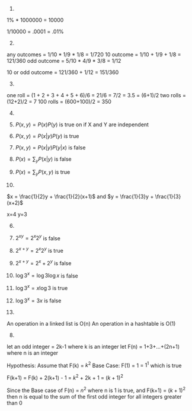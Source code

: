1.
1% * 1000000 = 10000

1/10000 = .0001 = .01%


2.
any outcomes = 1/10 * 1/9 * 1/8 = 1/720
10 outcome = 1/10 + 1/9 + 1/8 = 121/360
odd outcome = 5/10 * 4/9 * 3/8 = 1/12

10 or odd outcome = 121/360 + 1/12 = 151/360


3.
one roll = (1 + 2 + 3 + 4 + 5 + 6)/6 = 21/6 = 7/2 = 3.5 = (6+1)/2
two rolls = (12+2)/2 = 7
100 rolls = (600+100)/2 = 350


4.
1. $P(x,y) = P(x)P(y)$ is true on if X and Y are independent
2. $P(x,y) = P(x|y)P(y)$ is true
3. $P(x,y) = P(x|y)P(y|x)$ is false
4. $P(x) = \sum_y P(x|y)$ is false
5. $P(x) = \sum_y P(x,y)$ is true


5.
$x = \frac{1}{2}y + \frac{1}{2}(x+1)$ and $y = \frac{1}{3}y + \frac{1}{3}(x+2)$

x=4
y=3


6.
1. $2^{xy} = 2^x2^y$ is false
2. $2^{x+y} = 2^x2^y$ is true
3. $2^{x+y} = 2^x+2^y$ is false
4. $\log{3^x} = \log{3}\log{x}$ is false
5. $\log{3^x} = x\log{3}$ is true
6. $\log{3^x} = 3x$ is false


7.
An operation in a linked list is O(n)
An operation in a hashtable is O(1)


8.
let an odd integer = 2k-1 where k is an integer
let F(n) = 1+3+...+(2n+1) where n is an integer

Hypothesis: Assume that F(k) = $k^{2}$
Base Case: F(1) = 1 = $1^{1}$ which is true

F(k+1) = F(k) + 2(k+1) - 1
       = $k^{2}$ + 2k + 1
       = $(k + 1)^{2}$

Since the Base case of F(n) = $n^{2}$ where n is 1 is true, and F(k+1) = $(k+1)^{2}$ 
then n is equal to the sum of the first odd integer for all integers greater than 0